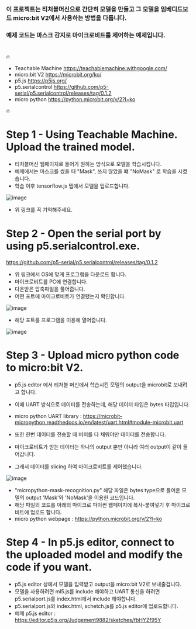 ### 이 프로젝트는 티처블머신으로 간단히 모델을 만들고 그 모델을 임베디드보드 micro:bit V2에서 사용하는 방법을 다룹니다.
### 예제 코드는 마스크 감지로 마이크로비트를 제어하는 예제입니다. 


#
🔥 

- Teachable Machine https://teachablemachine.withgoogle.com/
- micro:bit V2 https://microbit.org/ko/
- p5.js https://p5js.org/
- p5.serialcontrol https://github.com/p5-serial/p5.serialcontrol/releases/tag/0.1.2
- micro python https://python.microbit.org/v/2?l=ko

🔥
#
# Step 1 - Using Teachable Machine. Upload the trained model.

- 티처블머신 웹페이지로 들어가 원하는 방식으로 모델을 학습시킵니다. 
- 예제에서는 마스크를 썼을 때 "Mask", 쓰지 않았을 떄 "NoMask" 로 학습을 시켰습니다.
- 학습 이후 tensorflow.js 탭에서 모델을 업로드합니다.

![image](https://user-images.githubusercontent.com/79979086/157226956-5a6c65d1-7ed6-43c2-a70e-b76adc70772d.png)

- 위 링크를 꼭 기억해주세요.

#
# Step 2 - Open the serial port by using p5.serialcontrol.exe.

https://github.com/p5-serial/p5.serialcontrol/releases/tag/0.1.2

- 위 링크에서 OS에 맞게 프로그램을 다운로드 합니다.
- 마이크로비트를 PC에 연결합니다.
- 다운받은 압축파일을 풀어줍니다.
- 어떤 포트에 마이크로비트가 연결됐는지 확인합니다.

![image](https://user-images.githubusercontent.com/79979086/157228873-9c4e79b8-229b-4f95-93d5-c6d10ec8158c.png)

- 해당 포트를 프로그램을 이용해 열어줍니다.

![image](https://user-images.githubusercontent.com/79979086/157228509-4fc245ff-3866-4f6c-bb0b-0acc62a4fcdf.png)

#
# Step 3 - Upload micro python code to micro:bit V2.

- p5.js editor 에서 티처블 머신에서 학습시킨 모델의 output을 microbit로 보내려고 합니다.
- 이때 UART 방식으로 데이터를 전송하는데, 해당 데이터 타입은 bytes 타입입니다.
- micro python UART library : https://microbit-micropython.readthedocs.io/en/latest/uart.html#module-microbit.uart

- 또한 한번 데이터를 전송할 때 버퍼를 다 채워야만 데이터를 전송합니다.
- 마이크로비트가 받는 데이터는 하나의 output 뿐만 아니라 여러 output이 같이 들어갑니다.
- 그래서 데이터를 slicing 하여 마이크로비트를 제어했습니다.

![image](https://user-images.githubusercontent.com/79979086/157785531-a61f0722-a8b4-413f-8a49-498b667c2d18.png)


- "micropython-mask-recognition.py" 해당 파일은 bytes type으로 들어온 모델의 output 'Mask'와 'NoMask'을 이용한 코드입니다.
- 해당 파일의 코드를 아래의 마이크로 파이썬 웹페이지에 복사-붙여넣기 후 마이크로비트에 업로드 합니다.
- micro python webpage : https://python.microbit.org/v/2?l=ko

#
# Step 4 - In p5.js editor, connect to the uploaded model and modify the code if you want.

- p5.js editor 상에서 모델을 입력받고 output을 micro:bit V2로 보내줄겁니다.
- 모델을 사용하려면 ml5.js를 include 해야하고 UART 통신을 하려면 p5.serialport.js를 index.html에서 include 해야합니다.
- p5.serialport.js와 index.html, schetch.js를 p5.js editor에 업로드합니다.
- 예제 p5.js editor : https://editor.p5js.org/Judgement9882/sketches/fbHYZf95Y





